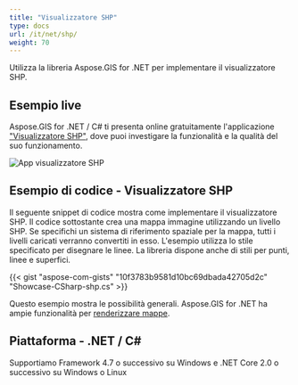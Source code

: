 ```yaml
---
title: "Visualizzatore SHP"
type: docs
url: /it/net/shp/
weight: 70
---
```


Utilizza la libreria Aspose.GIS for .NET per implementare il visualizzatore SHP.

## **Esempio live**

Aspose.GIS for .NET / C# ti presenta online gratuitamente l'applicazione ["Visualizzatore SHP"](https://products.aspose.app/gis/viewer/shp), dove puoi investigare la funzionalità e la qualità del suo funzionamento.

![App visualizzatore SHP](viewer.png)

## **Esempio di codice - Visualizzatore SHP**

Il seguente snippet di codice mostra come implementare il visualizzatore SHP. Il codice sottostante crea una mappa immagine utilizzando un livello SHP. Se specifichi un sistema di riferimento spaziale per la mappa, tutti i livelli caricati verranno convertiti in esso.
L'esempio utilizza lo stile specificato per disegnare le linee. La libreria dispone anche di stili per punti, linee e superfici.

{{< gist "aspose-com-gists" "10f3783b9581d10bc69dbada42705d2c" "Showcase-CSharp-shp.cs" >}}

Questo esempio mostra le possibilità generali. Aspose.GIS for .NET ha ampie funzionalità per [renderizzare mappe](https://docs.aspose.com/gis/net/map-rendering/).

## **Piattaforma - .NET / C#**

Supportiamo Framework 4.7 o successivo su Windows e .NET Core 2.0 o successivo su Windows o Linux
